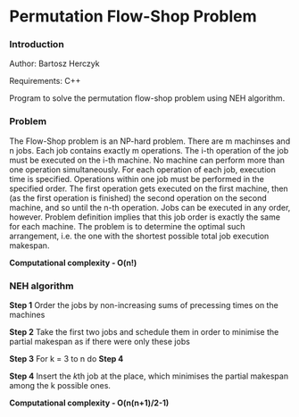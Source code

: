 # Permutation Flow-Shop Problem

### Introduction
Author: Bartosz Herczyk 

Requirements: C++

Program to solve the permutation flow-shop problem using NEH algorithm.


### Problem
The Flow-Shop problem is an NP-hard problem. There are m machinses and n jobs. Each job contains exactly m operations. 
The i-th operation of the job must be executed on the i-th machine. No machine can perform more than one operation 
simultaneously. For each operation of each job, execution time is specified. Operations within one job must be performed in 
the specified order. The first operation gets executed on the first machine, then (as the first operation is finished) the second 
operation on the second machine, and so until the n-th operation. Jobs can be executed in any order, however. 
Problem definition implies that this job order is exactly the same for each machine. The problem is to determine the optimal such 
arrangement, i.e. the one with the shortest possible total job execution makespan.





**Computational complexity - O(n!)**

### NEH algorithm

**Step 1** Order the jobs by non-increasing sums of precessing times on the machines

**Step 2** Take the first two jobs and schedule them in order to minimise the partial makespan as if there were only these jobs

**Step 3** For k = 3 to n do **Step 4**

**Step 4** Insert the *k*th job at the place, which minimises the partial makespan among the k possible ones.





**Computational complexity - O(n(n+1)/2-1)**
